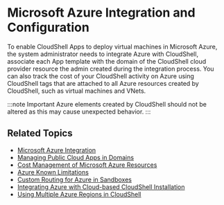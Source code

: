 # Microsoft Azure Integration and Configuration

To enable CloudShell Apps to deploy virtual machines in Microsoft Azure, the system administrator needs to integrate Azure with CloudShell, associate each App template with the domain of the CloudShell cloud provider resource the admin created during the integration process. You can also track the cost of your CloudShell activity on Azure using CloudShell tags that are attached to all Azure resources created by CloudShell, such as virtual machines and VNets.

:::note Important
Azure elements created by CloudShell should not be altered as this may cause unexpected behavior.
:::

## Related Topics

- [Microsoft Azure Integration](./microsoft-azure-integration/index.md)
- [Managing Public Cloud Apps in Domains](../managing-public-cloud-apps-in-domains.md)
- [Cost Management of Microsoft Azure Resources](./cost-management-of-microsoft-azure-resources.md)
- [Azure Known Limitations](./azure-known-limitations.md)
- [Custom Routing for Azure in Sandboxes](./custom-routing-for-azure-in-sandboxes.md)
- [Integrating Azure with Cloud-based CloudShell Installation](./integrating-azure-with-cloud-based-cloudshell-installation.md)
- [Using Multiple Azure Regions in CloudShell](./using-multiple-azure-regions-in-cloudshell.md)